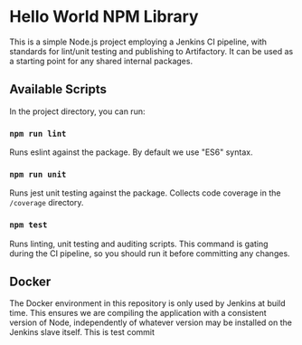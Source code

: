 # Hello World NPM Library

This is a simple Node.js project employing a Jenkins CI pipeline, with standards for lint/unit testing and publishing to Artifactory. It can be used as a starting point for any shared internal packages.

## Available Scripts

In the project directory, you can run:

### `npm run lint`

Runs eslint against the package. By default we use "ES6" syntax.

### `npm run unit`

Runs jest unit testing against the package. Collects code coverage in the `/coverage` directory.

### `npm test`

Runs linting, unit testing and auditing scripts. This command is gating during the CI pipeline, so you should run it before committing any changes.

## Docker

The Docker environment in this repository is only used by Jenkins at build time. This ensures we are compiling the application with a consistent version of Node, independently of whatever version may be installed on the Jenkins slave itself.
This is test commit 
